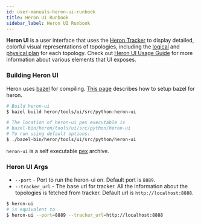 ```yaml
---
id: user-manuals-heron-ui-runbook
title: Heron UI Runbook
sidebar_label: Heron UI Runbook
---
```


**Heron UI** is a user interface that uses the [Heron
Tracker](../../concepts/architecture#heron-tracker) to display detailed,
colorful visual representations of topologies, including the
[logical](../../concepts/topologies/#logical-plan) and [physical
plan](../../concepts/topologies#physical-plan) for each topology. Check out
[Heron UI Usage Guide](../../developers/ui-guide) for more information about
various elements that UI exposes.

### Building Heron UI

Heron uses [bazel](http://bazel.io/) for compiling.
[This page](../../developers/compiling/compiling) describes how to setup bazel
for heron.

```bash
# Build heron-ui
$ bazel build heron/tools/ui/src/python:heron-ui

# The location of heron-ui pex executable is
# bazel-bin/heron/tools/ui/src/python/heron-ui
# To run using default options:
$ ./bazel-bin/heron/tools/ui/src/python/heron-ui
```

`heron-ui` is a self executable
[pex](https://pex.readthedocs.io/en/latest/whatispex.html) archive.

### Heron UI Args

* `--port` - Port to run the heron-ui on. Default port is `8889`.
* `--tracker_url` - The base url for tracker. All the information about the
  topologies is fetched from tracker. Default url is `http://localhost:8888`.

```bash
$ heron-ui
# is equivalent to
$ heron-ui --port=8889 --tracker_url=http://localhost:8888
```
